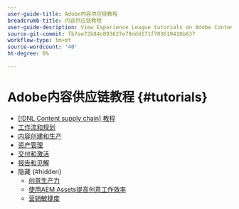 ```yaml
---
user-guide-title: Adobe内容供应链教程
breadcrumb-title: 内容供应链教程
user-guide-desription: View Experience League tutorials on Adobe Content supply chain, the simplified promise of Adobe’s solutions to help organizations accelerate and scale content creation, improve content engagement and ROI, and deliver the content that fuels digital engagements buyers prefer.
source-git-commit: fb7ae72b84c093627e79ddd171f703619410b637
workflow-type: tm+mt
source-wordcount: '40'
ht-degree: 0%

---
```



# Adobe内容供应链教程 {#tutorials}

+ [[!DNL Content supply chain] 教程](overview.md)
+ [工作流和规划](workflow-and-planning.md)
+ [内容创建和生产](content-creation-and-production.md)
+ [资产管理](asset-management.md)
+ [交付和激活](delivery-and-activation.md)
+ [报告和见解](reporting-and-insights.md)
+ 隐藏 {#hidden}
   + [创意生产力](creative-productivity.md)
   + [使用AEM Assets提高创意工作效率](creative-productivity-aemassets.md)
   + [营销敏捷度](marketing-agility.md)
